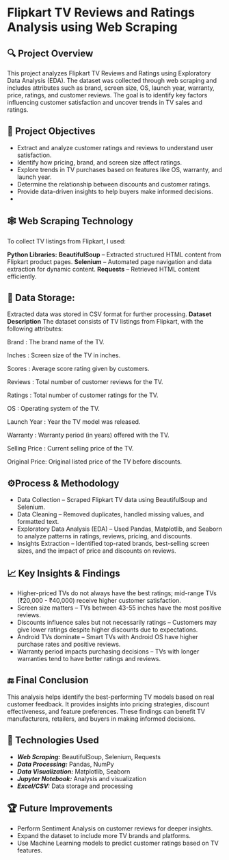 # Flipkart TV Reviews and Ratings Analysis using Web Scraping

## 🔍 Project Overview
This project analyzes Flipkart TV Reviews and Ratings using Exploratory Data Analysis (EDA). The dataset was collected through web scraping and includes attributes such as brand, screen size, OS, launch year, warranty, price, ratings, and customer reviews. The goal is to identify key factors influencing customer satisfaction and uncover trends in TV sales and ratings.

## 🎯 Project Objectives
- Extract and analyze customer ratings and reviews to understand user satisfaction.
- Identify how pricing, brand, and screen size affect ratings.
- Explore trends in TV purchases based on features like OS, warranty, and launch year.
- Determine the relationship between discounts and customer ratings.
- Provide data-driven insights to help buyers make informed decisions.
- 
## 🕸️ Web Scraping Technology
To collect TV listings from Flipkart, I used:

**Python Libraries:**
**BeautifulSoup** – Extracted structured HTML content from Flipkart product pages.
**Selenium** – Automated page navigation and data extraction for dynamic content.
**Requests** – Retrieved HTML content efficiently.
  
## 📂 Data Storage:
Extracted data was stored in CSV format for further processing.
**Dataset Description**
The dataset consists of TV listings from Flipkart, with the following attributes:

Brand : The brand name of the TV.

Inches : Screen size of the TV in inches.

Scores : Average score rating given by customers.

Reviews : Total number of customer reviews for the TV.

Ratings : Total number of customer ratings for the TV.

OS : Operating system of the TV.

Launch Year : Year the TV model was released.

Warranty : Warranty period (in years) offered with the TV.

Selling Price : Current selling price of the TV.

Original Price: Original listed price of the TV before discounts.

## ⚙️Process & Methodology
- Data Collection – Scraped Flipkart TV data using BeautifulSoup and Selenium.
- Data Cleaning – Removed duplicates, handled missing values, and formatted text.
- Exploratory Data Analysis (EDA) – Used Pandas, Matplotlib, and Seaborn to analyze patterns in ratings, reviews, pricing, and discounts.
- Insights Extraction – Identified top-rated brands, best-selling screen sizes, and the impact of price and discounts on reviews.

## 📈 Key Insights & Findings
- Higher-priced TVs do not always have the best ratings; mid-range TVs (₹20,000 - ₹40,000) receive higher customer satisfaction.
- Screen size matters – TVs between 43-55 inches have the most positive reviews.
- Discounts influence sales but not necessarily ratings – Customers may give lower ratings despite higher discounts due to expectations.
- Android TVs dominate – Smart TVs with Android OS have higher purchase rates and positive reviews.
- Warranty period impacts purchasing decisions – TVs with longer warranties tend to have better ratings and reviews.

## 🔚 Final Conclusion
This analysis helps identify the best-performing TV models based on real customer feedback. It provides insights into pricing strategies, discount effectiveness, and feature preferences. These findings can benefit TV manufacturers, retailers, and buyers in making informed decisions.

## 🚀 Technologies Used
- ***Web Scraping:*** BeautifulSoup, Selenium, Requests
- ***Data Processing:*** Pandas, NumPy
- ***Data Visualization:*** Matplotlib, Seaborn
- ***Jupyter Notebook:*** Analysis and visualization
- ***Excel/CSV:*** Data storage and processing
## 🏆 Future Improvements
- Perform Sentiment Analysis on customer reviews for deeper insights.
- Expand the dataset to include more TV brands and platforms.
- Use Machine Learning models to predict customer ratings based on TV features.
